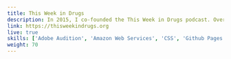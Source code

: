 ```yaml
---
title: This Week in Drugs 
description: In 2015, I co-founded the This Week in Drugs podcast. Over the course of the last three years, I've provided a variety of services to the podcast organization including audio editing, web design, web administration, and podcast publishing. In 2018 I archived the site and migrated it from a WordPress installation to a Jekyll static site for preservation, speed, and security. 
link: https://thisweekindrugs.org 
live: true
skills: ['Adobe Audition', 'Amazon Web Services', 'CSS', 'Github Pages', 'Jekyll', 'HTML', 'PHP', 'Ruby', 'WordPress']
weight: 70
---
```

